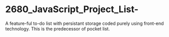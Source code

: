 # 2680_JavaScript_Project_List-
A feature-ful to-do list with persistant storage coded purely using front-end technology. This is the predecessor of pocket list.
